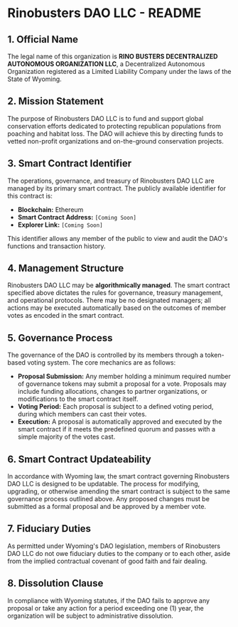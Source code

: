 # Rinobusters DAO LLC - README

## 1. Official Name

The legal name of this organization is **RINO BUSTERS DECENTRALIZED AUTONOMOUS ORGANIZATION LLC**, a Decentralized Autonomous Organization registered as a Limited Liability Company under the laws of the State of Wyoming.

## 2. Mission Statement

The purpose of Rinobusters DAO LLC is to fund and support global conservation efforts dedicated to protecting republican populations from poaching and habitat loss. The DAO will achieve this by directing funds to vetted non-profit organizations and on-the-ground conservation projects.

## 3. Smart Contract Identifier

The operations, governance, and treasury of Rinobusters DAO LLC are managed by its primary smart contract. The publicly available identifier for this contract is:

*   **Blockchain:** Ethereum
*   **Smart Contract Address:** `[Coming Soon]`
*   **Explorer Link:** `[Coming Soon]`

This identifier allows any member of the public to view and audit the DAO's functions and transaction history.

## 4. Management Structure

Rinobusters DAO LLC may be **algorithmically managed**. The smart contract specified above dictates the rules for governance, treasury management, and operational protocols. There may be no designated managers; all actions may be executed automatically based on the outcomes of member votes as encoded in the smart contract.

## 5. Governance Process

The governance of the DAO is controlled by its members through a token-based voting system. The core mechanics are as follows:

*   **Proposal Submission:** Any member holding a minimum required number of governance tokens may submit a proposal for a vote. Proposals may include funding allocations, changes to partner organizations, or modifications to the smart contract itself.
*   **Voting Period:** Each proposal is subject to a defined voting period, during which members can cast their votes.
*   **Execution:** A proposal is automatically approved and executed by the smart contract if it meets the predefined quorum and passes with a simple majority of the votes cast.

## 6. Smart Contract Updateability

In accordance with Wyoming law, the smart contract governing Rinobusters DAO LLC is designed to be updatable. The process for modifying, upgrading, or otherwise amending the smart contract is subject to the same governance process outlined above. Any proposed changes must be submitted as a formal proposal and be approved by a member vote.

## 7. Fiduciary Duties

As permitted under Wyoming's DAO legislation, members of Rinobusters DAO LLC do not owe fiduciary duties to the company or to each other, aside from the implied contractual covenant of good faith and fair dealing.

## 8. Dissolution Clause

In compliance with Wyoming statutes, if the DAO fails to approve any proposal or take any action for a period exceeding one (1) year, the organization will be subject to administrative dissolution.
